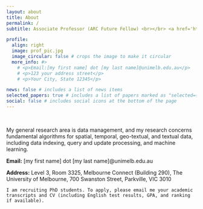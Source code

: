 ```yaml
---
layout: about
title: About
permalink: /
subtitle: Associate Professor (ARC Future Fellow) <br></br> <a href='https://cis.unimelb.edu.au/'>School of Computing and Information Systems</a> <br></br> <a href='http://www.unimelb.edu.au/'>The University of Melbourne</a> 

profile:
  align: right
  image: prof_pic.jpg
  image_circular: false # crops the image to make it circular
  more_info: #>
    # <p>Email:[my first name] dot [my last name]@unimelb.edu.au</p>
    # <p>123 your address street</p>
    # <p>Your City, State 12345</p>

news: false # includes a list of news items
selected_papers: true # includes a list of papers marked as "selected={true}"
social: false # includes social icons at the bottom of the page
---
```


&nbsp;
&nbsp;

My general research area is data management, and my research concerns fundamental algorithms for spatial, temporal, geo-textual, and textual data, including data indexing, query and update processing, and machine learning.


**Email:** [my first name] dot [my last name]@unimelb.edu.au

**Address:** Level 3, Room 3325, Melbourne Connect (Building 290), The University of Melbourne, 700 Swanston Street, Parkville, VIC 3010

`I am recruiting PhD students. To apply, please email me your academic transcripts and CV (including English test results, GPA, and ranking if available).`



<!-- Write your biography here. Tell the world about yourself. Link to your favorite [subreddit](http://reddit.com). You can put a picture in, too. The code is already in, just name your picture `prof_pic.jpg` and put it in the `img/` folder.

Put your address / P.O. box / other info right below your picture. You can also disable any of these elements by editing `profile` property of the YAML header of your `_pages/about.md`. Edit `_bibliography/papers.bib` and Jekyll will render your [publications page](/al-folio/publications/) automatically.

Link to your social media connections, too. This theme is set up to use [Font Awesome icons](https://fontawesome.com/) and [Academicons](https://jpswalsh.github.io/academicons/), like the ones below. Add your Facebook, Twitter, LinkedIn, Google Scholar, or just disable all of them. -->

